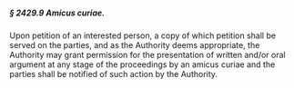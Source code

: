 ##### § 2429.9 Amicus curiae. #####

Upon petition of an interested person, a copy of which petition shall be served on the parties, and as the Authority deems appropriate, the Authority may grant permission for the presentation of written and/or oral argument at any stage of the proceedings by an amicus curiae and the parties shall be notified of such action by the Authority.